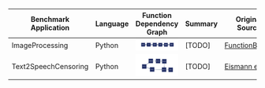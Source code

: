 | Benchmark Application  | Language  | Function Dependency Graph | Summary | Original Source |
| ------------- | ----- |:-------------:| --- | --- |
| ImageProcessing | Python | <img src="benchmarks/ImageProcessing.png" alt="Alt text" title="Image Processing Graph"> | [TODO] | [FunctionBench](https://github.com/kmu-bigdata/serverless-faas-workbench) |
| Text2SpeechCensoring | Python | <img src="benchmarks/Text2SpeechCensoring.png" alt="Alt text" title="Text2Speech Censoring Graph"> | [TODO] | [Eismann et al.](https://github.com/SimonEismann/FunctionsAndWorkflows) |